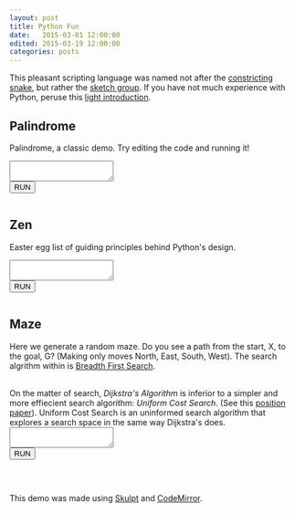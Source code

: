 ```yaml
---
layout: post
title: Python Fun
date:   2015-03-01 12:00:00
edited: 2015-03-19 12:00:00
categories: posts
---
```


<script src="https://ajax.googleapis.com/ajax/libs/jquery/1.9.0/jquery.min.js" type="text/javascript"></script>
<script src="http://www.skulpt.org/static/skulpt.min.js" type="text/javascript"></script>
<script src="http://www.skulpt.org/static/skulpt-stdlib.js" type="text/javascript"></script>
<script src="/assets/python/util.js" type="text/javascript"></script>

<script src="/scripts/codemirror-python.js" type="text/javascript"></script>
<link rel="stylesheet" href="/css/codemirror.css">
<link rel="stylesheet" href="/css/monokai.css">
<style type="text/css">
  .CodeMirror {
    border: 1px solid black;
    font-size: 12px;
    height: auto;
  }
</style>

This pleasant scripting language was named not after the
[constricting snake](http://en.wikipedia.org/wiki/Python_regius), but rather the
[sketch group](http://en.wikipedia.org/wiki/Monty_Python). If you have not much experience
with Python, peruse this [light introduction](https://docs.python.org/2/tutorial/introduction.html).

## Palindrome
Palindrome, a classic demo. Try editing the code and running it!
<textarea id="input_palindrome"></textarea>
<div>
<button onclick="runit('input_palindrome', 'output_palindrome')">RUN</button>
<pre class="limit-out" id="output_palindrome"></pre>
</div>

## Zen
Easter egg list of guiding principles behind Python's design.
<textarea id="input_zen"></textarea>
<div>
<button onclick="runit('input_zen', 'output_zen')">RUN</button>
<pre class="limit-out" id="output_zen"></pre>
</div>

## Maze
Here we generate a random maze. Do you see a path from the start, X, to the goal, G?
(Making only moves North, East, South, West). The search algrithm within is
<a href="http://en.wikipedia.org/wiki/Breadth-first_search">Breadth First Search</a>.
<br />

<br />
On the matter of search,
<em>Dijkstra's Algorithm</em>
is inferior to a simpler and more effiecient search algorithm:
<em>Uniform Cost Search</em>.
(See this <a href="http://www.bgu.ac.il/~felner/2011/dikstra.pdf">position paper</a>).
Uniform Cost Search is an uninformed search algorithm that explores a search space
in the same way Dijkstra's does.
<textarea id="input_maze"></textarea>
<div>
<button onclick="runit('input_maze', 'output_maze')">RUN</button>
<pre class="limit-out" id="output_maze"></pre>
</div>


<script src="/assets/python/codemirror_setup.js" type="text/javascript"></script>

<br />

This demo was made using [Skulpt](http://www.skulpt.org/) and
[CodeMirror](http://codemirror.net/).
